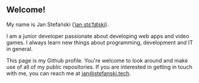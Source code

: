 ## Welcome!

My name is Jan Stefański ([ˈjan stɛˈfaj᷉ski](https://en.wikipedia.org/wiki/Help:IPA_for_Polish)).

I am a junior developer passionate about developing web apps and video games.  I always learn new things about programming, development and IT in general.

This page is my Github profile. You're welcome to look around and make use of all of my public repositories. If you are interested in getting in touch with me, you can reach me at [jan@stefanski.tech](mailto:jan@stefanski.tech).
